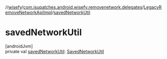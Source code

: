 //[wisefy](../../../index.md)/[com.isupatches.android.wisefy.removenetwork.delegates](../index.md)/[LegacyRemoveNetworkApiImpl](index.md)/[savedNetworkUtil](saved-network-util.md)

# savedNetworkUtil

[androidJvm]\
private val [savedNetworkUtil](saved-network-util.md): [SavedNetworkUtil](../../com.isupatches.android.wisefy.savednetworks/-saved-network-util/index.md)

